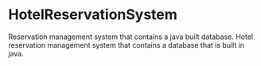 # HotelReservationSystem
Reservation management system that contains a java built database.
Hotel reservation management system that contains a database that is built in java.
